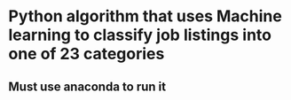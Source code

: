 # Python algorithm that uses Machine learning to classify job listings into one of 23 categories

## Must use anaconda to run it
